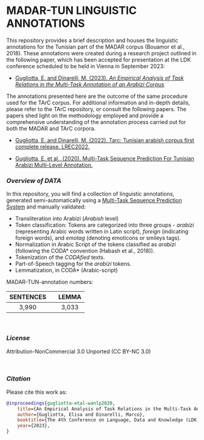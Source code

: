 # MADAR-TUN LINGUISTIC ANNOTATIONS

This repository provides a brief description and houses the linguistic annotations for the Tunisian part of the MADAR corpus (Bouamor et al., 2018). These annotations were created during a research project outlined in the following paper, which has been accepted for presentation at the LDK conference scheduled to be held in Vienna in September 2023: 

* [Gugliotta, E. and Dinarelli, M. (2023). *An Empirical Analysis of Task Relations in the Multi-Task Annotation of an Arabizi Corpus*](http://2023.ldk-conf.org/programme/)

The annotations presented here are the outcome of the same procedure used for the TArC corpus. For additional information and in-depth details, please refer to the TArC repository, or consult the following papers. The papers shed light on the methodology employed and provide a comprehensive understanding of the annotation process carried out for both the MADAR and TArC corpora.

* [Gugliotta, E. and Dinarelli, M. (2022). Tarc: Tunisian arabish corpus first complete release. LREC2022.](https://aclanthology.org/2022.lrec-1.121.pdf)

* [Gugliotta, E. et al., (2020). Multi-Task Sequence Prediction For Tunisian Arabizi Multi-Level Annotation.](https://www.aclweb.org/anthology/2020.wanlp-1.16/)


### *Overview of DATA*

In this repository, you will find a collection of linguistic annotations, generated semi-automatically using a [Multi-Task Sequence Prediction System](https://gricad-gitlab.univ-grenoble-alpes.fr/dinarelm/tarc-multi-task-system) and manually validated: 

* Transliteration into Arabizi (*Arabish* level)
* Token classification: Tokens are categorized into three groups - *arabizi* (representing Arabic words written in Latin script), *foreign* (indicating foreign words), and *emotag* (denoting emoticons or smileys tags).
* Normalization in Arabic Script of the tokens classified as *arabizi* (following the CODA* convention (Habash et al., 2018)).
* Tokenization of the *CODAfied* texts.
* Part-of-Speech tagging for the *arabizi* tokens.
* Lemmatization, in CODA* (Arabic-script)

MADAR-TUN-annotation numbers:

|**SENTENCES**|         |**LEMMA**|         
|:-----------:|:-------:|:-------:|
|   3,990     |         |  3,033  |         



<br />


### *License*

Attribution-NonCommercial 3.0 Unported (CC BY-NC 3.0)

<br />

### *Citation* 

Please cite this work as: 

````bibtex
@inproceedings{gugliotta-etal-wanlp2020, 
    title={An Empirical Analysis of Task Relations in the Multi-Task Annotation of an Arabizi Corpus}, 
    author={Gugliotta, Elisa and Dinarelli, Marco}, 
    booktitle={The 4th Conference on Language, Data and Knowledge (LDK 2023)}, 
    year={2023},
}

````


<br />

